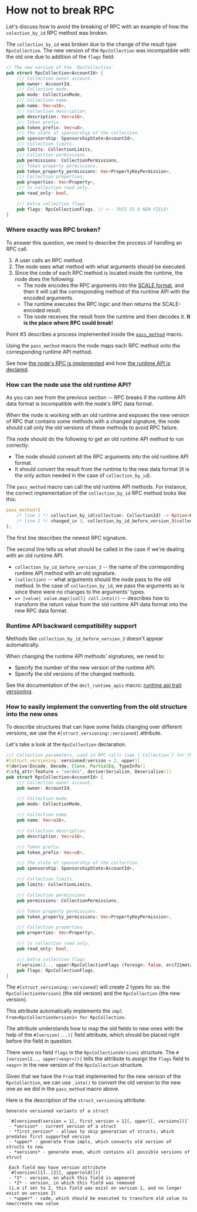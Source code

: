 # How not to break RPC

Let's discuss how to avoid the breaking of RPC with an example of how the `colection_by_id` RPC method was broken.

The `collection_by_id` was broken due to the change of the result type `RpcCollection`.
The new version of the `RpcCollection` was incompatible with the old one due to addition of the `flags` field:

```rust
// The new version of the `RpcCollection`
pub struct RpcCollection<AccountId> {
	/// Collection owner account.
	pub owner: AccountId,
	/// Collection mode.
	pub mode: CollectionMode,
	/// Collection name.
	pub name: Vec<u16>,
	/// Collection description.
	pub description: Vec<u16>,
	/// Token prefix.
	pub token_prefix: Vec<u8>,
	/// The state of sponsorship of the collection.
	pub sponsorship: SponsorshipState<AccountId>,
	/// Collection limits.
	pub limits: CollectionLimits,
	/// Collection permissions.
	pub permissions: CollectionPermissions,
	/// Token property permissions.
	pub token_property_permissions: Vec<PropertyKeyPermission>,
	/// Collection properties.
	pub properties: Vec<Property>,
	/// Is collection read only.
	pub read_only: bool,

	/// Extra collection flags
	pub flags: RpcCollectionFlags, // <-- THIS IS A NEW FIELD!
}
```

### Where exactly was RPC broken?

To answer this question, we need to describe the process of handling an RPC call.

1. A user calls an RPC method.
2. The node sees what method with what arguments should be executed.
3. Since the code of each RPC method is located inside the runtime, the node does the following:
    - The node encodes the RPC arguments into the [SCALE format](https://docs.substrate.io/reference/scale-codec/), and then it will call the corresponding method of the runtime API with the encoded arguments.
    - The runtime executes the RPC logic and then returns the SCALE-encoded result.
    - The node receives the result from the runtime and then decodes it. **It is the place where RPC could break!**

Point #3 describes a process implemented inside the [`pass_method`](https://github.com/UniqueNetwork/unique-chain/blob/1c7179877b5fb1eacf86c5ecf607317d11999675/client/rpc/src/lib.rs#L435-L472) macro.

Using the `pass_method` macro the node maps each RPC method onto the corresponding runtime API method.

See how [the node's RPC is implemented](https://github.com/UniqueNetwork/unique-chain/blob/1c7179877b5fb1eacf86c5ecf607317d11999675/client/rpc/src/lib.rs#L493-L569) and how [the runtime API is declared](https://github.com/UniqueNetwork/unique-chain/blob/1c7179877b5fb1eacf86c5ecf607317d11999675/primitives/rpc/src/lib.rs#L32-L129).

### How can the node use the old runtime API? 

As you can see from the previous section -- RPC breaks if the runtime API data format is incompatible with the node's RPC data format.

When the node is working with an old runtime and exposes the new version of RPC that contains some methods with a changed signature, the node should call only the old versions of these methods to avoid RPC failure.

The node should do the following to get an old runtime API method to run correctly:
* The node should convert all the RPC arguments into the old runtime API format.
* It should convert the result from the runtime to the new data format (it is the only action needed in the case of `collection_by_id`). 

The `pass_method` macro can call the old runtime API methods.
For instance, the correct implementation of the `collection_by_id` RPC method looks like this: 
```rust
pass_method!(
	/* line 1 */ collection_by_id(collection: CollectionId) -> Option<RpcCollection<AccountId>>, unique_api;
	/* line 2 */ changed_in 3, collection_by_id_before_version_3(collection) => |value| value.map(|coll| coll.into())
);
```

The first line describes the newest RPC signature.

The second line tells us what should be called in the case if we're dealing with an old runtime API.
* `collection_by_id_before_version_3` -- the name of the corresponding runtime API method with an old signature.
* `(collection)` -- what arguments should the node pass to the old method. In the case of `collection_by_id`, we pass the arguments as is since there were no changes to the arguments' types.
* `=> |value| value.map(|coll| coll.into())` -- describes how to transform the return value from the old runtime API data format into the new RPC data format.

### Runtime API backward compatibility support

Methods like `collection_by_id_before_version_3` doesn't appear automatically.

When changing the runtime API methods' signatures, we need to:
* Specify the number of the new version of the runtime API.
* Specify the old versions of the changed methods.

See the documentation of the `decl_runtime_apis` macro: [runtime api trait versioning](https://docs.rs/sp-api/latest/sp_api/macro.decl_runtime_apis.html#runtime-api-trait-versioning).

### How to easily implement the converting from the old structure into the new ones

To describe structures that can have some fields changing over different versions, we use the `#[struct_versioning::versioned]` attribute.

Let's take a look at the `RpcCollection` declaration.

```rust
/// Collection parameters, used in RPC calls (see [`Collection`] for the storage version).
#[struct_versioning::versioned(version = 2, upper)]
#[derive(Encode, Decode, Clone, PartialEq, TypeInfo)]
#[cfg_attr(feature = "serde1", derive(Serialize, Deserialize))]
pub struct RpcCollection<AccountId> {
	/// Collection owner account.
	pub owner: AccountId,

	/// Collection mode.
	pub mode: CollectionMode,

	/// Collection name.
	pub name: Vec<u16>,

	/// Collection description.
	pub description: Vec<u16>,

	/// Token prefix.
	pub token_prefix: Vec<u8>,

	/// The state of sponsorship of the collection.
	pub sponsorship: SponsorshipState<AccountId>,

	/// Collection limits.
	pub limits: CollectionLimits,

	/// Collection permissions.
	pub permissions: CollectionPermissions,

	/// Token property permissions.
	pub token_property_permissions: Vec<PropertyKeyPermission>,

	/// Collection properties.
	pub properties: Vec<Property>,

	/// Is collection read only.
	pub read_only: bool,

	/// Extra collection flags
	#[version(2.., upper(RpcCollectionFlags {foreign: false, erc721metadata: false}))]
	pub flags: RpcCollectionFlags,
}
```

The `#[struct_versioning::versioned]` will create 2 types for us: the `RpcCollectionVersion1` (the old version) and the `RpcCollection` (the new version).

This attribute automatically implements the `impl From<RpcCollectionVersion1> for RpcCollection`.

The attribute understands how to map the old fields to new ones with the help of the `#[version(...)]` field attribute, which should be placed right before the field in question.

There were no field `flags` in the `RpcCollectionVersion1` structure. The `#[version(2.., upper(<expr>))]` tells the attribute to assign the `flags` field to `<expr>` in the new version of the `RpcCollection` structure.

Given that we have the `From` trait implemented for the new version of the `RpcCollection`, we can use `.into()` to convert the old version to the new one as we did in the `pass_method` macro above.

Here is the description of the `struct_versioning` attribute:
```
Generate versioned variants of a struct

 `#[versioned(version = 1[, first_version = 1][, upper][, versions])]`
 - *version* - current version of a struct
 - *first_version* - allows to skip generation of structs, which predates first supported version
 - *upper* - generate From impls, which converts old version of structs to new
 - *versions* - generate enum, which contains all possible versions of struct

 Each field may have version attribute
 `#[version([1]..[2][, upper(old)])]`
 - *1* - version, on which this field is appeared
 - *2* - version, in which this field was removed
 (i.e if set to 2, this field was exist on version 1, and no longer exist on version 2)
 - *upper* - code, which should be executed to transform old value to new/create new value
```
